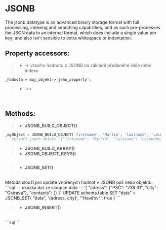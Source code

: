 # JSONB 
The jsonb datatype is an advanced binary storage format with full processing, indexing and searching capabilities, and as such pre-processes the JSON data to an internal format, which does include a single value per key; and also isn't sensible to extra whitespace or indentation.

## Property accessors:
>- ->
vracího hodnotu z JSONB na základě předanéhé klíče nebo indexu</br>
```
_hodnota = muj_objekt->'jeho_property';
```
>- ->>
</br>

## Methods:
>- **JSONB_BUILD_OBJECT()**
```sql
_myObject = JSONB_BUILD_OBJECT('firstname', 'Martin', 'lastname', 'Leinweber');
-- vytvoří jsonb objekt '{"firtsname": "Martin", "lastname": "Leinweber"}'
```

>- **JSONB_BUILD_ARRAY()**
>- **JSONB_OBJECT_KEYS()**
```json

```

>- **JSONB_SET()**
</br>
Metoda slouží pro update vnořených hodnot v JSONB poli nebo objektu.
</br>
```sql
	-- ukázka dat ze sloupce data
	-- '{ "adress": {"PSČ": "736 01", "city": "Ostrava"}, "contacts": {} }'
	UPDATE schema.table
	SET "data" = JSONB_SET(
			"data",
			'{adress, city}',
			'"Havířov"',
			true
	)
```

>- **JSONB_INSERT()**
</br>
```sql
```
